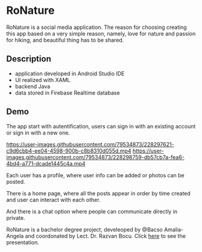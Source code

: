 # RoNature

RoNature is a social media application. The reason for choosing creating this app based on a very simple reason, namely, love for nature and passion for hiking, and beautiful thing has to be shared.

## Description

- application developed in Android Studio IDE
- UI realized with XAML
- backend Java
- data stored in Firebase Realtime database

## Demo

The app start with autentification, users can sign in with an existing account or sign in with a new one. 


https://user-images.githubusercontent.com/79534873/228297621-c9d6cbb4-ee04-4598-900b-c8b8310d055d.mp4 https://user-images.githubusercontent.com/79534873/228298759-db57cb7a-fea6-4bd4-a771-dcade1445c4a.mp4



Each user has a profile, where user info can be added or photos can be posted.

There is a home page, where all the posts appear in order by time created  and user can interact with each other.

And there is a chat option where people can communicate directly in private.




RoNature is a bachelor degree project, develeoped by @Bacso Amalia- Angela and coordonated by Lect. Dr. Razvan Bocu. Click [here](https://www.canva.com/design/DAFFAupbeN0/wcBxQ8HVll3u890A4sd7yg/edit#) to see the presentation.
